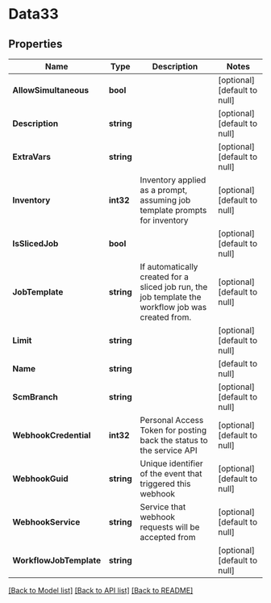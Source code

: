 # Data33

## Properties
Name | Type | Description | Notes
------------ | ------------- | ------------- | -------------
**AllowSimultaneous** | **bool** |  | [optional] [default to null]
**Description** | **string** |  | [optional] [default to null]
**ExtraVars** | **string** |  | [optional] [default to null]
**Inventory** | **int32** | Inventory applied as a prompt, assuming job template prompts for inventory | [optional] [default to null]
**IsSlicedJob** | **bool** |  | [optional] [default to null]
**JobTemplate** | **string** | If automatically created for a sliced job run, the job template the workflow job was created from. | [optional] [default to null]
**Limit** | **string** |  | [optional] [default to null]
**Name** | **string** |  | [default to null]
**ScmBranch** | **string** |  | [optional] [default to null]
**WebhookCredential** | **int32** | Personal Access Token for posting back the status to the service API | [optional] [default to null]
**WebhookGuid** | **string** | Unique identifier of the event that triggered this webhook | [optional] [default to null]
**WebhookService** | **string** | Service that webhook requests will be accepted from | [optional] [default to null]
**WorkflowJobTemplate** | **string** |  | [optional] [default to null]

[[Back to Model list]](../README.md#documentation-for-models) [[Back to API list]](../README.md#documentation-for-api-endpoints) [[Back to README]](../README.md)


